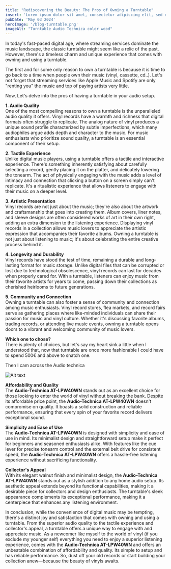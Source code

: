```yaml
---
title: "Rediscovering the Beauty: The Pros of Owning a Turntable"
insert: 'Lorem ipsum dolor sit amet, consectetur adipiscing elit, sed do eiusmod tempor incididunt ut labore et dolore magna aliqua.'
pubDate: 'May 03 2024'
heroImage: '/blog-turntable.png'
imageAlt: "Turntable Audio Technica color wood"
---
```


In today's fast-paced digital age, where streaming services dominate the music landscape, the classic turntable might seem like a relic of the past. However, there's a timeless charm and unique experience that comes with owning and using a turntable.  

The first and for some only reason to own a turntable is because it is time to go back to a time when people own their music (vinyl, cassette, cd..). Let's not forget that streaming services like Apple Music and Spotify are only "renting you" the music and top of paying artists very little.  

Now, Let's delve into the pros of having a turntable in your audio setup.  

**1. Audio Quality**  
One of the most compelling reasons to own a turntable is the unparalleled audio quality it offers. Vinyl records have a warmth and richness that digital formats often struggle to replicate. The analog nature of vinyl produces a unique sound profile characterized by subtle imperfections, which many audiophiles argue adds depth and character to the music. For music enthusiasts who prioritize sound quality, a turntable is an essential component of their setup.  


**2. Tactile Experience**  
Unlike digital music players, using a turntable offers a tactile and interactive experience. There's something inherently satisfying about carefully selecting a record, gently placing it on the platter, and delicately lowering the tonearm. The act of physically engaging with the music adds a level of intimacy and connection that clicking a button on a screen simply can't replicate. It's a ritualistic experience that allows listeners to engage with their music on a deeper level.  


**3. Artistic Presentation**  
Vinyl records are not just about the music; they're also about the artwork and craftsmanship that goes into creating them. Album covers, liner notes, and sleeve designs are often considered works of art in their own right, adding an extra dimension to the listening experience. Displaying vinyl records in a collection allows music lovers to appreciate the artistic expression that accompanies their favorite albums. Owning a turntable is not just about listening to music; it's about celebrating the entire creative process behind it.  

**4. Longevity and Durability**  
Vinyl records have stood the test of time, remaining a durable and long-lasting format for music storage. Unlike digital files that can be corrupted or lost due to technological obsolescence, vinyl records can last for decades when properly cared for. With a turntable, listeners can enjoy music from their favorite artists for years to come, passing down their collections as cherished heirlooms to future generations.  

**5. Community and Connection**  
Owning a turntable can also foster a sense of community and connection among music enthusiasts. Vinyl record stores, flea markets, and record fairs serve as gathering places where like-minded individuals can share their passion for music and vinyl culture. Whether it's discussing favorite albums, trading records, or attending live music events, owning a turntable opens doors to a vibrant and welcoming community of music lovers.  

**Which one to chose?**  
There is plenty of choices, but let's say my heart sink a little when I understood that, now that turntable are once more fashionable I could have to spend 500€ and above to snatch one.  

Then I cam across the Audio technica

![Alt text](/blog-turntable-top.png "Turntable Audio Technica view from the top")
 
**Affordability and Quality**  
The **Audio-Technica AT-LPW40WN** stands out as an excellent choice for those looking to enter the world of vinyl without breaking the bank. Despite its affordable price point, the **Audio-Technica AT-LPW40WN** doesn't compromise on quality. It boasts a solid construction and reliable performance, ensuring that every spin of your favorite record delivers exceptional sound.


**Simplicity and Ease of Use**  
The **Audio-Technica AT-LPW40WN** is designed with simplicity and ease of use in mind. Its minimalist design and straightforward setup make it perfect for beginners and seasoned enthusiasts alike. With features like the cue lever for precise tonearm control and the external belt drive for consistent speed, the **Audio-Technica AT-LPW40WN** offers a hassle-free listening experience without sacrificing functionality.


**Collector's Appeal**  
With its elegant walnut finish and minimalist design, the **Audio-Technica AT-LPW40WN** stands out as a stylish addition to any home audio setup. Its aesthetic appeal extends beyond its functional capabilities, making it a desirable piece for collectors and design enthusiasts. The turntable's sleek appearance complements its exceptional performance, making it a centerpiece that enhances any listening environment.  

In conclusion, while the convenience of digital music may be tempting, there's a distinct joy and satisfaction that comes with owning and using a turntable. From the superior audio quality to the tactile experience and collector's appeal, a turntable offers a unique way to engage with and appreciate music. As a newcomer like myself to the world of vinyl (if you exclude my younger self) everything you need to enjoy a superior listening experience, comes with the **Audio-Technica AT-LPW40WN** and offers an unbeatable combination of affordability and quality. 
Its simple to setup and has reliable performance. So, dust off your old records or start building your collection anew—because the beauty of vinyls awaits.